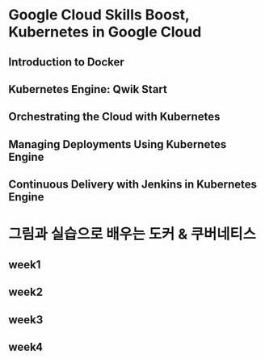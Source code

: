 # Google Cloud Skills Boost, Kubernetes in Google Cloud
## Introduction to Docker
## Kubernetes Engine: Qwik Start
## Orchestrating the Cloud with Kubernetes
## Managing Deployments Using Kubernetes Engine
## Continuous Delivery with Jenkins in Kubernetes Engine

# 그림과 실습으로 배우는 도커 & 쿠버네티스
## week1
## week2
## week3
## week4
